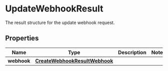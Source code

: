 

# UpdateWebhookResult

 The result structure for the update webhook request. 

## Properties

| Name | Type | Description | Notes |
|------------ | ------------- | ------------- | -------------|
|**webhook** | [**CreateWebhookResultWebhook**](CreateWebhookResultWebhook.md) |  |  |



